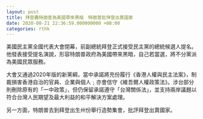 ```yaml
---
layout: post
title: 拜登轟特朗普為美國帶來黑暗　特朗普批拜登出賣國家
date: 2020-08-21 22:36:59.000000000 +08:00
categories: rthk
---
```


美國民主黨全國代表大會閉幕，前副總統拜登正式接受民主黨的總統候選人提名。他發表接受提名演說，形容特朗普政府為美國帶來黑暗，自己若當選，將不分黨派為美國民眾服務。

大會又通過2020年版的新黨綱，當中承諾將充份履行《香港人權與民主法案》，制裁損害香港自治的官員、企業與個人﹔亦會信守《維吾爾人權政策法》。涉台部分則刪除原有的「一中政策」，但仍保留承諾遵守「台灣關係法」，並支持兩岸議題以符合台灣人民期望及最大利益的和平解決方案處理。

另一方面，特朗普去到拜登出生州份舉行造勢集會，批評拜登出賣國家。
